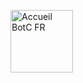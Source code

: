 <p align="left">
  <a href="/botc-fr-bambi/">
    <img src="../images/logo.png" alt="Accueil BotC FR" width="100">
  </a>
</p> 
